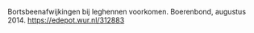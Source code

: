 Bortsbeenafwijkingen bij leghennen voorkomen. Boerenbond, augustus 2014.  https://edepot.wur.nl/312883
